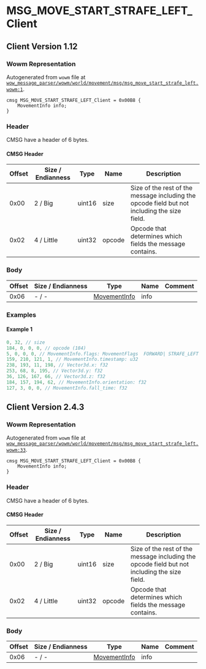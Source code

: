 # MSG_MOVE_START_STRAFE_LEFT_Client

## Client Version 1.12

### Wowm Representation

Autogenerated from `wowm` file at [`wow_message_parser/wowm/world/movement/msg/msg_move_start_strafe_left.wowm:1`](https://github.com/gtker/wow_messages/tree/main/wow_message_parser/wowm/world/movement/msg/msg_move_start_strafe_left.wowm#L1).
```rust,ignore
cmsg MSG_MOVE_START_STRAFE_LEFT_Client = 0x00B8 {
    MovementInfo info;
}
```
### Header

CMSG have a header of 6 bytes.

#### CMSG Header

| Offset | Size / Endianness | Type   | Name   | Description |
| ------ | ----------------- | ------ | ------ | ----------- |
| 0x00   | 2 / Big           | uint16 | size   | Size of the rest of the message including the opcode field but not including the size field.|
| 0x02   | 4 / Little        | uint32 | opcode | Opcode that determines which fields the message contains.|

### Body

| Offset | Size / Endianness | Type | Name | Comment |
| ------ | ----------------- | ---- | ---- | ------- |
| 0x06 | - / - | [MovementInfo](movementinfo.md) | info |  |

### Examples

#### Example 1

```c
0, 32, // size
184, 0, 0, 0, // opcode (184)
5, 0, 0, 0, // MovementInfo.flags: MovementFlags  FORWARD| STRAFE_LEFT (5)
159, 210, 121, 1, // MovementInfo.timestamp: u32
238, 193, 11, 198, // Vector3d.x: f32
253, 68, 8, 195, // Vector3d.y: f32
36, 126, 167, 66, // Vector3d.z: f32
184, 157, 194, 62, // MovementInfo.orientation: f32
127, 3, 0, 0, // MovementInfo.fall_time: f32
```
## Client Version 2.4.3

### Wowm Representation

Autogenerated from `wowm` file at [`wow_message_parser/wowm/world/movement/msg/msg_move_start_strafe_left.wowm:33`](https://github.com/gtker/wow_messages/tree/main/wow_message_parser/wowm/world/movement/msg/msg_move_start_strafe_left.wowm#L33).
```rust,ignore
cmsg MSG_MOVE_START_STRAFE_LEFT_Client = 0x00B8 {
    MovementInfo info;
}
```
### Header

CMSG have a header of 6 bytes.

#### CMSG Header

| Offset | Size / Endianness | Type   | Name   | Description |
| ------ | ----------------- | ------ | ------ | ----------- |
| 0x00   | 2 / Big           | uint16 | size   | Size of the rest of the message including the opcode field but not including the size field.|
| 0x02   | 4 / Little        | uint32 | opcode | Opcode that determines which fields the message contains.|

### Body

| Offset | Size / Endianness | Type | Name | Comment |
| ------ | ----------------- | ---- | ---- | ------- |
| 0x06 | - / - | [MovementInfo](movementinfo.md) | info |  |

